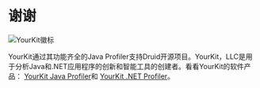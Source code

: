 # 谢谢

#### 

![YourKit徽标](http://druid.io/img/yklogo.png)

YourKit通过其功能齐全的Java Profiler支持Druid开源项目。YourKit，LLC是用于分析Java和.NET应用程序的创新和智能工具的创建者。看看YourKit的软件产品： [YourKit Java Profiler](http://www.yourkit.com/java/profiler/index.jsp)和 [YourKit .NET Profiler](http://www.yourkit.com/.net/profiler/index.jsp)。